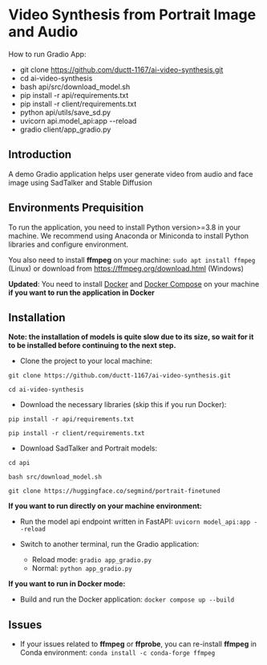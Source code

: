 # Video Synthesis from Portrait Image and Audio

How to run Gradio App:
- git clone https://github.com/ductt-1167/ai-video-synthesis.git
- cd ai-video-synthesis
- bash api/src/download_model.sh
- pip install -r api/requirements.txt
- pip install -r client/requirements.txt
- python api/utils/save_sd.py
- uvicorn api.model_api:app --reload
- gradio client/app_gradio.py
## Introduction
A demo Gradio application helps user generate video from audio and face image using SadTalker and Stable Diffusion

## Environments Prequisition
To run the application, you need to install Python version>=3.8 in your machine. We recommend using Anaconda or Miniconda to install Python libraries and configure environment.

You also need to install **ffmpeg** on your machine: `sudo apt install ffmpeg` (Linux) or download from https://ffmpeg.org/download.html (Windows)

**Updated**: You need to install [Docker](https://www.docker.com/) and [Docker Compose](https://docs.docker.com/compose/) on your machine **if you want to run the application in Docker**

## Installation
<b>Note: the installation of models is quite slow due to its size, so wait for it to be installed before continuing to the next step.</b>

- Clone the project to your local machine:

```git clone https://github.com/ductt-1167/ai-video-synthesis.git```

```cd ai-video-synthesis```

- Download the necessary libraries (skip this if you run Docker):

```pip install -r api/requirements.txt```

```pip install -r client/requirements.txt```

- Download SadTalker and Portrait models:

```cd api```

```bash src/download_model.sh```

```git clone https://huggingface.co/segmind/portrait-finetuned```

**If you want to run directly on your machine environment:**
- Run the model api endpoint written in FastAPI:
```uvicorn model_api:app --reload```

- Switch to another terminal, run the Gradio application:
    - Reload mode: `gradio app_gradio.py`
    - Normal: `python app_gradio.py`

**If you want to run in Docker mode:**
- Build and run the Docker application:
```docker compose up --build```

## Issues
- If your issues related to **ffmpeg** or **ffprobe**, you can re-install **ffmpeg** in Conda environment: `conda install -c conda-forge ffmpeg`
